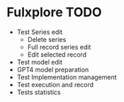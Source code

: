 # Fulxplore TODO

- Test Series edit
    - Delete series
    - Full record series edit
    - Edit selected record
- Test model edit
- GPT4 model preparation
- Test Implementation management
- Test execution and record
- Tests statistics